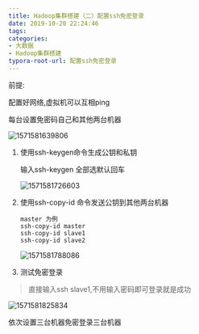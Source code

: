 ```yaml
---
title: Hadoop集群搭建（二）配置ssh免密登录
date: 2019-10-20 22:24:46
tags:
categories:
- 大数据
- Hadoop集群搭建
typora-root-url: 配置ssh免密登录
---
```




前提:

配置好网络,虚拟机可以互相ping



每台设置免密码自己和其他两台机器

![1571581639806](/1571581639806.png)

<!-- more -->

1. 使用ssh-keygen命令生成公钥和私钥

   输入ssh-keygen 全部选默认回车

   ![1571581726603](/1571581726603.png)

2. 使用ssh-copy-id 命令发送公钥到其他两台机器

   ```
   master 为例
   ssh-copy-id master
   ssh-copy-id slave1
   ssh-copy-id slave2
   ```

   

   ![1571581788086](/1571581788086.png)

3. 测试免密登录

> 直接输入ssh  slave1,不用输入密码即可登录就是成功

![1571581825834](/1571581825834.png)

依次设置三台机器免密登录三台机器